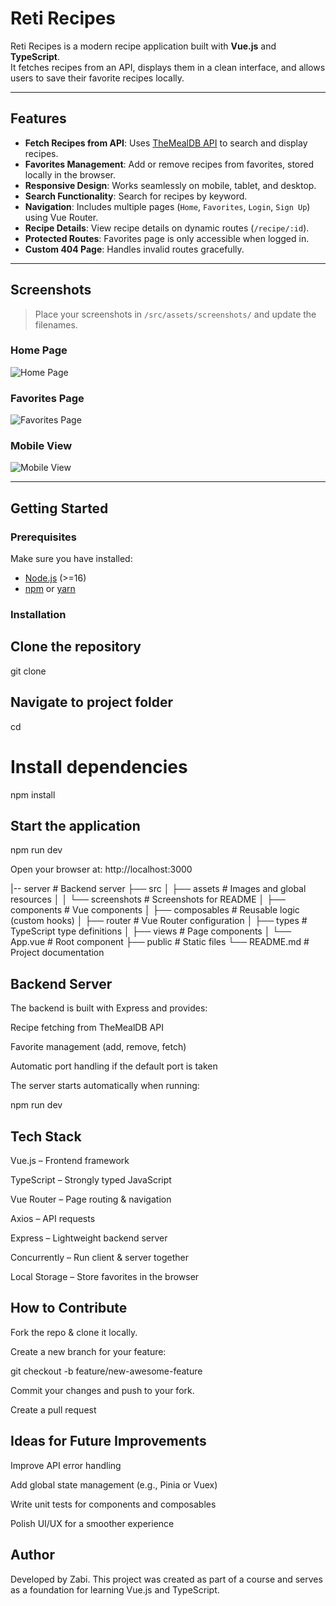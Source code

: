 # Reti Recipes

Reti Recipes is a modern recipe application built with **Vue.js** and **TypeScript**.  
It fetches recipes from an API, displays them in a clean interface, and allows users to save their favorite recipes locally.  

---

##  Features

- **Fetch Recipes from API**: Uses [TheMealDB API](https://www.themealdb.com/) to search and display recipes.  
- **Favorites Management**: Add or remove recipes from favorites, stored locally in the browser.  
- **Responsive Design**: Works seamlessly on mobile, tablet, and desktop.  
- **Search Functionality**: Search for recipes by keyword.  
- **Navigation**: Includes multiple pages (`Home`, `Favorites`, `Login`, `Sign Up`) using Vue Router.  
- **Recipe Details**: View recipe details on dynamic routes (`/recipe/:id`).  
- **Protected Routes**: Favorites page is only accessible when logged in.  
- **Custom 404 Page**: Handles invalid routes gracefully.  

---

##  Screenshots

> Place your screenshots in `/src/assets/screenshots/` and update the filenames.

### Home Page  
![Home Page](src/assets/screenshots/home.png)


### Favorites Page  
![Favorites Page](src/assets/screenshots/favorites.png)

### Mobile View  
![Mobile View](src/assets/screenshots/mobile.png)

---

## Getting Started

### Prerequisites

Make sure you have installed:  
- [Node.js](https://nodejs.org/) (>=16)  
- [npm](https://www.npmjs.com/) or [yarn](https://yarnpkg.com/)  

### Installation


## Clone the repository
git clone <repository-url>

## Navigate to project folder
cd <project-folder>

# Install dependencies
npm install

## Start the application
npm run dev

Open your browser at: http://localhost:3000

|-- server              # Backend server
├── src
│   ├── assets          # Images and global resources
│   │   └── screenshots # Screenshots for README
│   ├── components      # Vue components
│   ├── composables     # Reusable logic (custom hooks)
│   ├── router          # Vue Router configuration
│   ├── types           # TypeScript type definitions
│   ├── views           # Page components
│   └── App.vue         # Root component
├── public              # Static files
└── README.md           # Project documentation

## Backend Server

The backend is built with Express and provides:

Recipe fetching from TheMealDB API

Favorite management (add, remove, fetch)

Automatic port handling if the default port is taken

The server starts automatically when running:

npm run dev

## Tech Stack

Vue.js – Frontend framework

TypeScript – Strongly typed JavaScript

Vue Router – Page routing & navigation

Axios – API requests

Express – Lightweight backend server

Concurrently – Run client & server together

Local Storage – Store favorites in the browser

## How to Contribute

Fork the repo & clone it locally.

Create a new branch for your feature:

git checkout -b feature/new-awesome-feature

Commit your changes and push to your fork.

Create a pull request 

## Ideas for Future Improvements

Improve API error handling

Add global state management (e.g., Pinia or Vuex)

Write unit tests for components and composables

Polish UI/UX for a smoother experience

## Author

Developed by Zabi.
This project was created as part of a course and serves as a foundation for learning Vue.js and TypeScript.
